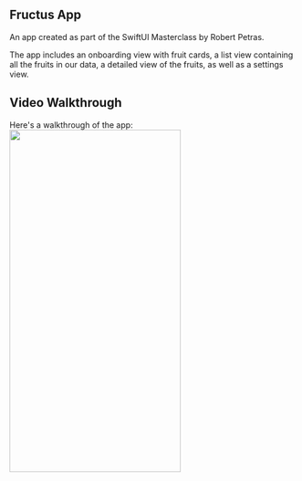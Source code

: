 ##  Fructus App
An app created as part of the SwiftUI Masterclass by Robert Petras. <br>

The app includes an onboarding view with fruit cards, a list view containing all the fruits in our data, a detailed view of the fruits, as well as a settings view. 

## Video Walkthrough 
Here's a walkthrough of the app:
<img src="fructus.gif" width="300" height="600"/>



